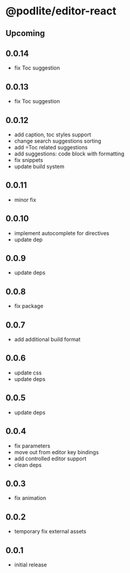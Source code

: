 # @podlite/editor-react

## Upcoming

## 0.0.14
- fix Toc suggestion
## 0.0.13
- fix Toc suggestion
## 0.0.12
- add caption, toc styles support
- change search suggestions sorting
- add =Toc related suggestions
- add suggestions: code block with formatting
- fix snippets
- update build system
## 0.0.11
- minor fix
## 0.0.10
- implement autocomplete for directives
- update dep
## 0.0.9
- update deps
## 0.0.8
- fix package
## 0.0.7
- add additional build format

## 0.0.6
- update css
- update deps

## 0.0.5
- update deps

## 0.0.4
- fix parameters
- move out from editor key bindings
- add controlled editor support
- clean deps

## 0.0.3
- fix animation
## 0.0.2
- temporary fix external assets
## 0.0.1
- initial release